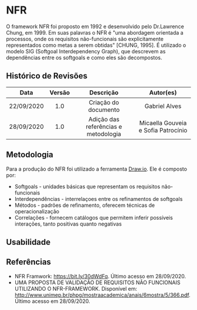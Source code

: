 # NFR

O framework NFR foi proposto em 1992 e desenvolvido pelo Dr.Lawrence Chung, em 1999. Em suas palavras o NFR é "uma abordagem orientada a
processos, onde os requisitos não-funcionais são explicitamente representados como metas a serem obtidas" [CHUNG, 1995].
É utilizado o modelo SIG (Softgoal Interdependency Graph), que descrevem as dependências entre os softgoals e como eles são decompostos.

## Histórico de Revisões

| Data | Versão | Descrição | Autor(es) |
|:----:|:------:|:---------:|:---------:|
| 22/09/2020 | 1.0 | Criação do documento | Gabriel Alves |
| 28/09/2020 | 1.0 | Adição das referências e metodologia| Micaella Gouveia e Sofia Patrocínio |

## Metodologia
Para a produção do NFR foi utilizado a ferramenta [Draw.io](https://app.diagrams.net/). Ele é composto por:
* Softgoals - unidades básicas que representam os requisitos não-funcionais
* Interdependências - interrelaçoes entre os refinamentos de softgoals
* Métodos - padrões de refinamento, oferecem técnicas de operacionalização
* Correlações -  fornecem catálogos que permitem inferir possíveis interações, tanto positivas quanto negativas


## Usabilidade


## Referências
* NFR Framwork: <https://bit.ly/30dWdFq>. Último acesso em 28/09/2020.
* UMA PROPOSTA DE VALIDAÇÃO DE REQUISITOS NÃO FUNCIONAIS UTILIZANDO O
NFR-FRAMEWORK. Disponível em: <http://www.unimep.br/phpg/mostraacademica/anais/6mostra/5/366.pdf>. Último acesso em 28/09/2020.